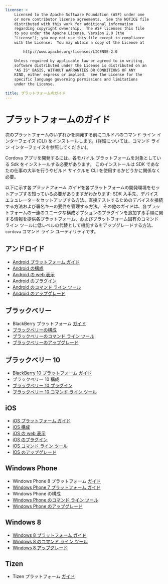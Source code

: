 ```yaml
---
license: >
    Licensed to the Apache Software Foundation (ASF) under one
    or more contributor license agreements.  See the NOTICE file
    distributed with this work for additional information
    regarding copyright ownership.  The ASF licenses this file
    to you under the Apache License, Version 2.0 (the
    "License"); you may not use this file except in compliance
    with the License.  You may obtain a copy of the License at

        http://www.apache.org/licenses/LICENSE-2.0

    Unless required by applicable law or agreed to in writing,
    software distributed under the License is distributed on an
    "AS IS" BASIS, WITHOUT WARRANTIES OR CONDITIONS OF ANY
    KIND, either express or implied.  See the License for the
    specific language governing permissions and limitations
    under the License.

title: プラットフォームのガイド
---
```


# プラットフォームのガイド

次のプラットフォームのいずれかを開発する前にコルドバのコマンド ライン インターフェイス (CLI) をインストールします。(詳細については、コマンド ライン インターフェイスを参照してください)。

Cordova アプリを開発するには、各モバイル プラットフォームを対象としている Sdk をインストールする必要があります。 このインストールは SDK であなたの仕事の大半を行うやビルド サイクルを CLI を使用するかどうかに関係なく必要。

以下に示す各*プラットフォーム ガイド*を各プラットフォームの開発環境をセットアップする知っている必要がありますがわかります: SDK 入手先、デバイス エミュレーターをセットアップする方法、直接テストするためのデバイスを接続する方法および署名キーの要件を管理する方法。 その他のガイドは、各プラットフォームの一連のユニークな構成オプションのプラグインを追加する手順に関する情報を提供各プラットフォーム、およびプラットフォーム固有のコマンド ライン ツールに低レベルの代替として機能するをアップグレードする方法、 `cordova` コマンド ライン ユーティリティです。

## アンドロイド

*   [Android プラットフォーム ガイド](android/index.html)
*   [Android の構成](android/config.html)
*   [Android の web 表示](android/webview.html)
*   [Android のプラグイン](android/plugin.html)
*   [Android のコマンド ライン ツール](android/tools.html)
*   [Android のアップグレード](android/upgrading.html)

## ブラックベリー

*   BlackBerry プラットフォーム [ガイド](../../index.html)
*   [ブラックベリーの構成](blackberry10/config.html)
*   [ブラックベリーのコマンド ライン ツール](blackberry/tools.html)
*   [ブラックベリーのアップグレード](blackberry10/upgrading.html)

## ブラックベリー 10

*   [BlackBerry 10 プラットフォーム ガイド](blackberry10/index.html)
*   ブラックベリー 10 構成
*   [ブラックベリー 10 プラグイン](blackberry10/plugin.html)
*   [ブラックベリー 10 コマンド ライン ツール](blackberry10/tools.html)

## iOS

*   [iOS プラットフォーム ガイド](ios/index.html)
*   [iOS 構成](ios/config.html)
*   [iOS の web 表示](ios/webview.html)
*   [iOS のプラグイン](ios/plugin.html)
*   [iOS コマンド ライン ツール](ios/tools.html)
*   [IOS のアップグレード](ios/upgrading.html)

## Windows Phone

*   Windows Phone 8 プラットフォーム [ガイド](../../index.html)
*   [Windows Phone 7 プラットフォーム ガイド](wp7/index.html)
*   Windows Phone の構成
*   [Windows Phone のコマンド ライン ツール](wp8/tools.html)
*   [Windows Phone のアップグレード](wp8/upgrading.html)

## Windows 8

*   [Windows 8 プラットフォーム ガイド](win8/index.html)
*   [Windows 8 のコマンド ライン ツール](win8/tools.html)
*   [Windows 8 アップグレード](win8/upgrading.html)

## Tizen

*   Tizen プラットフォーム [ガイド](../../index.html)